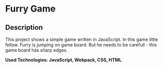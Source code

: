 # Furry Game

## Description

This project shows a simple game written in JavaScript. In this game little fellow. Furry is jumping on game board. But he needs to be carefull - this game board has sharp edges.

**Used Technologies: JavaScript, Webpack, CSS, HTML**